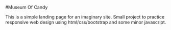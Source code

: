 #Museum Of Candy

This is a simple landing page for an imaginary site. Small project to practice responsive web design using html/css/bootstrap and some minor javascript.
